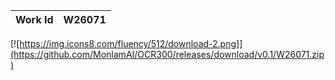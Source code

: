 |Work Id | W26071
| --- | --- 


[![https://img.icons8.com/fluency/512/download-2.png]](https://github.com/MonlamAI/OCR300/releases/download/v0.1/W26071.zip)
